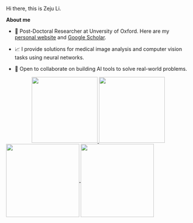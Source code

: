 Hi there, this is Zeju Li.

**About me**

- 💼 Post-Doctoral Researcher at Unversity of Oxford. Here are my [personal website](https://zerojumpline.github.io/) and [Google Scholar](https://scholar.google.co.uk/citations?user=zeuflXEAAAAJ&hl=en&oi=ao).

- 📈 I provide solutions for medical image analysis and computer vision tasks using neural networks.

- 👯 Open to collaborate on building AI tools to solve real-world problems.

<div align="center">
  <a href="https://github.com/MiguelMonteirooo">
  <img height="180em" src="https://github-readme-stats-mu-seven-64.vercel.app/api?username=ZerojumpLine&show_icons=true&theme=dark&include_all_commits=true&count_private=true"/>
  <img height="180em" src="https://github-readme-stats-mu-seven-64.vercel.app/api/top-langs/?username=ZerojumpLine&layout=compact&langs_count=7&theme=dark"/>
</div>

<a href="https://github.com/anuraghazra/github-readme-stats">
  <img height=200 align="center" src="https://github-readme-stats.vercel.app/api?username=anuraghazra" />
</a>
<a href="https://github.com/anuraghazra/convoychat">
  <img height=200 align="center" src="https://github-readme-stats.vercel.app/api/top-langs?username=anuraghazra&layout=compact&langs_count=8&card_width=320" />
</a>

<!--
**ZerojumpLine/ZerojumpLine** is a ✨ _special_ ✨ repository because its `README.md` (this file) appears on your GitHub profile.

Here are some ideas to get you started:

- 🔭 I’m currently working on ...
- 🌱 I’m currently learning ...
- 👯 I’m looking to collaborate on ...
- 🤔 I’m looking for help with ...
- 💬 Ask me about ...
- 📫 How to reach me: ...
- 😄 Pronouns: ...
- ⚡ Fun fact: ...
-->
